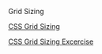 Grid Sizing

[CSS Grid Sizing](https://appbrewery.github.io/grid-sizing/)

[CSS Grid Sizing Excercise](https://appbrewery.github.io/grid-sizing/test.html)


